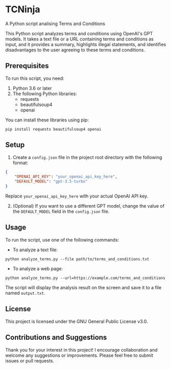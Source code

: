 # TCNinja
 A Python script analising Terms and Conditions



This Python script analyzes terms and conditions using OpenAI's GPT models. It takes a text file or a URL containing terms and conditions as input, and it provides a summary, highlights illegal statements, and identifies disadvantages to the user agreeing to these terms and conditions.

## Prerequisites

To run this script, you need:

1. Python 3.6 or later
2. The following Python libraries:
    - requests
    - beautifulsoup4
    - openai

You can install these libraries using pip:

```
pip install requests beautifulsoup4 openai
```

## Setup

1. Create a `config.json` file in the project root directory with the following format:

```json
{
    "OPENAI_API_KEY": "your_openai_api_key_here",
    "DEFAULT_MODEL": "gpt-3.5-turbo"
}
```

Replace `your_openai_api_key_here` with your actual OpenAI API key.

2. (Optional) If you want to use a different GPT model, change the value of the `DEFAULT_MODEL` field in the `config.json` file.

## Usage

To run the script, use one of the following commands:

- To analyze a text file:

```
python analyze_terms.py --file path/to/terms_and_conditions.txt
```

- To analyze a web page:

```
python analyze_terms.py --url=https://example.com/terms_and_conditions
```

The script will display the analysis result on the screen and save it to a file named `output.txt`.

## License

This project is licensed under the GNU General Public License v3.0.

## Contributions and Suggestions

Thank you for your interest in this project! I encourage collaboration and welcome any suggestions or improvements. Please feel free to submit issues or pull requests.

